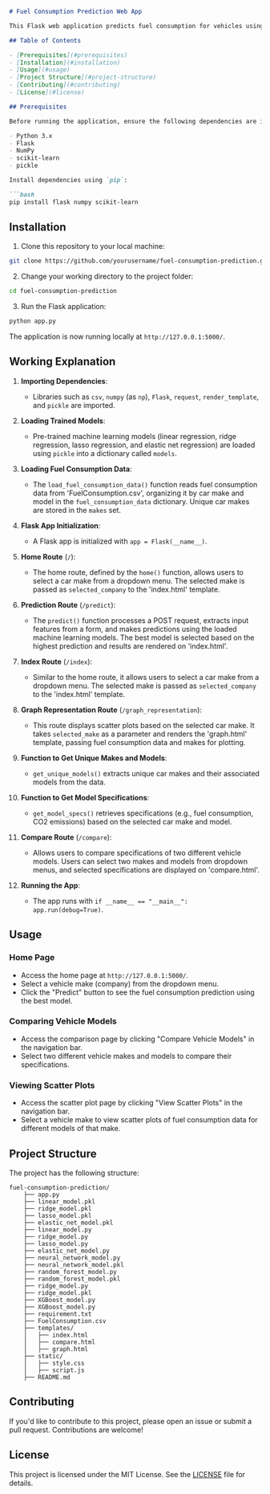 ```markdown
# Fuel Consumption Prediction Web App

This Flask web application predicts fuel consumption for vehicles using machine learning models. Users input specific vehicle features and receive predictions from pre-trained models.

## Table of Contents

- [Prerequisites](#prerequisites)
- [Installation](#installation)
- [Usage](#usage)
- [Project Structure](#project-structure)
- [Contributing](#contributing)
- [License](#license)

## Prerequisites

Before running the application, ensure the following dependencies are installed:

- Python 3.x
- Flask
- NumPy
- scikit-learn
- pickle

Install dependencies using `pip`:

```bash
pip install flask numpy scikit-learn
```

## Installation

1. Clone this repository to your local machine:

```bash
git clone https://github.com/yourusername/fuel-consumption-prediction.git
```

2. Change your working directory to the project folder:

```bash
cd fuel-consumption-prediction
```

3. Run the Flask application:

```bash
python app.py
```

The application is now running locally at `http://127.0.0.1:5000/`.

## Working Explanation

1. **Importing Dependencies**:
   - Libraries such as `csv`, `numpy` (as `np`), `Flask`, `request`, `render_template`, and `pickle` are imported.

2. **Loading Trained Models**:
   - Pre-trained machine learning models (linear regression, ridge regression, lasso regression, and elastic net regression) are loaded using `pickle` into a dictionary called `models`.

3. **Loading Fuel Consumption Data**:
   - The `load_fuel_consumption_data()` function reads fuel consumption data from 'FuelConsumption.csv', organizing it by car make and model in the `fuel_consumption_data` dictionary. Unique car makes are stored in the `makes` set.

4. **Flask App Initialization**:
   - A Flask app is initialized with `app = Flask(__name__)`.

5. **Home Route** (`/`):
   - The home route, defined by the `home()` function, allows users to select a car make from a dropdown menu. The selected make is passed as `selected_company` to the 'index.html' template.

6. **Prediction Route** (`/predict`):
   - The `predict()` function processes a POST request, extracts input features from a form, and makes predictions using the loaded machine learning models. The best model is selected based on the highest prediction and results are rendered on 'index.html'.

7. **Index Route** (`/index`):
   - Similar to the home route, it allows users to select a car make from a dropdown menu. The selected make is passed as `selected_company` to the 'index.html' template.

8. **Graph Representation Route** (`/graph_representation`):
   - This route displays scatter plots based on the selected car make. It takes `selected_make` as a parameter and renders the 'graph.html' template, passing fuel consumption data and makes for plotting.

9. **Function to Get Unique Makes and Models**:
   - `get_unique_models()` extracts unique car makes and their associated models from the data.

10. **Function to Get Model Specifications**:
    - `get_model_specs()` retrieves specifications (e.g., fuel consumption, CO2 emissions) based on the selected car make and model.

11. **Compare Route** (`/compare`):
    - Allows users to compare specifications of two different vehicle models. Users can select two makes and models from dropdown menus, and selected specifications are displayed on 'compare.html'.

12. **Running the App**:
    - The app runs with `if __name__ == "__main__": app.run(debug=True)`.

## Usage

### Home Page

- Access the home page at `http://127.0.0.1:5000/`.
- Select a vehicle make (company) from the dropdown menu.
- Click the "Predict" button to see the fuel consumption prediction using the best model.

### Comparing Vehicle Models

- Access the comparison page by clicking "Compare Vehicle Models" in the navigation bar.
- Select two different vehicle makes and models to compare their specifications.

### Viewing Scatter Plots

- Access the scatter plot page by clicking "View Scatter Plots" in the navigation bar.
- Select a vehicle make to view scatter plots of fuel consumption data for different models of that make.

## Project Structure

The project has the following structure:

```
fuel-consumption-prediction/
    ├── app.py                
    ├── linear_model.pkl       
    ├── ridge_model.pkl        
    ├── lasso_model.pkl         
    ├── elastic_net_model.pkl   
    ├── linear_model.py       
    ├── ridge_model.py        
    ├── lasso_model.py        
    ├── elastic_net_model.py
    ├── neural_network_model.py
    ├── neural_network_model.pkl
    ├── random_forest_model.py
    ├── random_forest_model.pkl
    ├── ridge_model.py
    ├── ridge_model.pkl
    ├── XGBoost_model.py
    ├── XGBoost_model.py
    ├── requirement.txt
    ├── FuelConsumption.csv     
    ├── templates/             
    │   ├── index.html        
    │   ├── compare.html       
    │   ├── graph.html   
    ├── static/                 
    │   ├── style.css          
    │   ├── script.js        
    ├── README.md     
```

## Contributing

If you'd like to contribute to this project, please open an issue or submit a pull request. Contributions are welcome!

## License

This project is licensed under the MIT License. See the [LICENSE](LICENSE) file for details.
```
